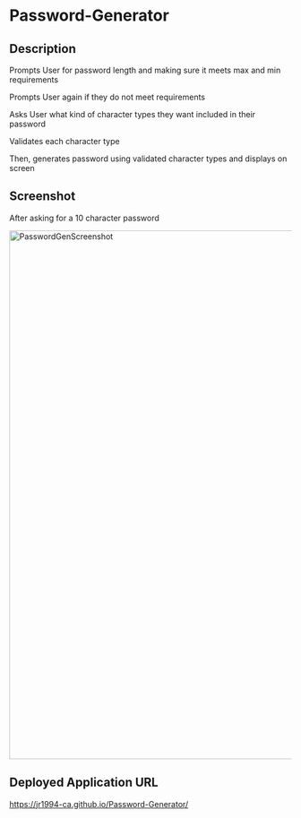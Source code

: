 # Password-Generator

## Description

Prompts User for password length and making sure it meets max and min requirements

Prompts User again if they do not meet requirements

Asks User what kind of character types they want included in their password

Validates each character type

Then, generates password using validated character types and displays on screen

## Screenshot

After asking for a 10 character password

<img width="944" alt="PasswordGenScreenshot" src="https://user-images.githubusercontent.com/77323903/108665945-f171ad80-748a-11eb-80ec-68dfbb9258fe.png">

## Deployed Application URL

https://jr1994-ca.github.io/Password-Generator/
